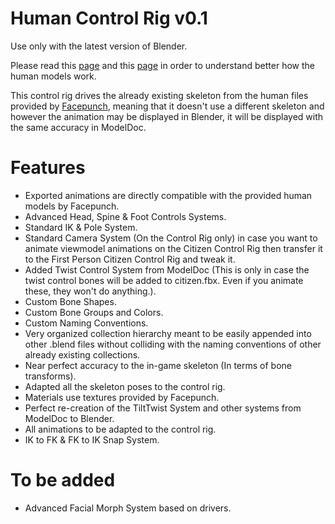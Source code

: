 # Human Control Rig v0.1

Use only with the latest version of Blender.

Please read this [page](https://wiki.facepunch.com/sbox/Citizen_Model) and this [page](https://wiki.facepunch.com/sbox/First_Person) in order to understand better how the human models work.

This control rig drives the already existing skeleton from the human files provided by [Facepunch](https://facepunch.com), meaning that it doesn't use a different skeleton and however the animation may be displayed in Blender, it will be displayed with the same accuracy in ModelDoc.

# Features

* Exported animations are directly compatible with the provided human models by Facepunch.
* Advanced Head, Spine & Foot Controls Systems.
* Standard IK & Pole System.
* Standard Camera System (On the Control Rig only) in case you want to animate viewmodel animations on the Citizen Control Rig then transfer it to the First Person Citizen Control Rig and tweak it.
* Added Twist Control System from ModelDoc (This is only in case the twist control bones will be added to citizen.fbx. Even if you animate these, they won't do anything.).
* Custom Bone Shapes.
* Custom Bone Groups and Colors.
* Custom Naming Conventions.
* Very organized collection hierarchy meant to be easily appended into other .blend files without colliding with the naming conventions of other already existing collections.
* Near perfect accuracy to the in-game skeleton (In terms of bone transforms).
* Adapted all the skeleton poses to the control rig.
* Materials use textures provided by Facepunch.
* Perfect re-creation of the TiltTwist System and other systems from ModelDoc to Blender.
* All animations to be adapted to the control rig.
* IK to FK & FK to IK Snap System.

# To be added

* Advanced Facial Morph System based on drivers.